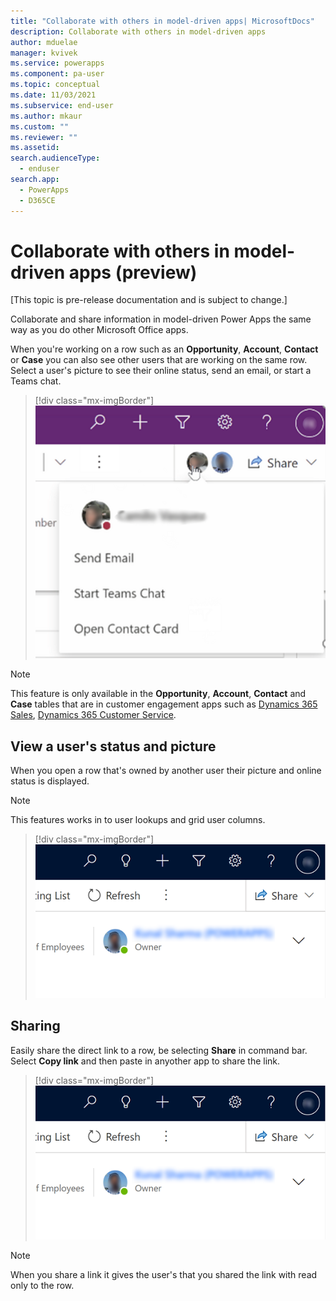```yaml
---
title: "Collaborate with others in model-driven apps| MicrosoftDocs"
description: Collaborate with others in model-driven apps
author: mduelae
manager: kvivek
ms.service: powerapps
ms.component: pa-user
ms.topic: conceptual
ms.date: 11/03/2021
ms.subservice: end-user
ms.author: mkaur
ms.custom: ""
ms.reviewer: ""
ms.assetid: 
search.audienceType: 
  - enduser
search.app: 
  - PowerApps
  - D365CE
---
```

# Collaborate with others in model-driven apps (preview)

[This topic is pre-release documentation and is subject to change.]

Collaborate and share information in model-driven Power Apps the same way as you do other Microsoft Office apps.

When you're working on a row such as an **Opportunity**, **Account**, **Contact** or **Case** you can also see other users that are working on the same row. Select a user's picture to see their online status, send an email, or start a Teams chat.


> [!div class="mx-imgBorder"]
> ![](media/collob-1.png "")

> [!NOTE]
> This feature is only available in the **Opportunity**, **Account**, **Contact** and **Case** tables that are in customer engagement apps such as [Dynamics 365 Sales](/dynamics365/sales-professional/help-hub.md), [Dynamics 365 Customer Service](/dynamics365/customer-service/help-hub.md).

## View a user's status and picture

When you open a row that's owned by another user their picture and online status is displayed.

> [!NOTE]
> This features works in to user lookups and grid user columns. 

> [!div class="mx-imgBorder"]
> ![](media/collob-2.png "")
  

## Sharing 

Easily share the direct link to a row, be selecting **Share** in command bar. Select **Copy link** and then paste in anyother app to share the link.


> [!div class="mx-imgBorder"]
> ![](media/collob-2.png "")


> [!NOTE]
> When you share a link it gives the user's that you shared the link with read only to the row.
